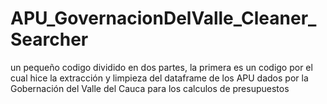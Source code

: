 # APU_GovernacionDelValle_Cleaner_Searcher
un pequeño codigo dividido en dos partes, la primera es un codigo por el cual hice la extracción y limpieza del dataframe de los APU dados por la Gobernación del Valle del Cauca para los calculos de presupuestos
